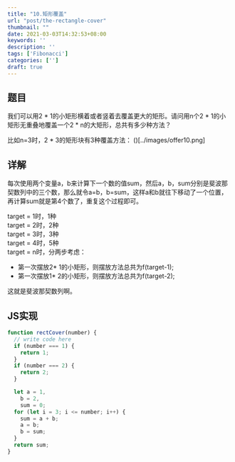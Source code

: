 ```yaml
---
title: "10.矩形覆盖"
url: "post/the-rectangle-cover"
thumbnail: ""
date: 2021-03-03T14:32:53+08:00
keywords: ''
description: ''
tags: ['Fibonacci']
categories: ['']
draft: true
---
```


## 题目

我们可以用2 * 1的小矩形横着或者竖着去覆盖更大的矩形。请问用n个2 * 1的小矩形无重叠地覆盖一个2 * n的大矩形，总共有多少种方法？

比如n=3时，2 * 3的矩形块有3种覆盖方法：
()[../images/offer10.png]


## 详解

每次使用两个变量a，b来计算下一个数的值sum，然后a，b，sum分别是斐波那契数列中的三个数，那么就令a=b，b=sum，这样a和b就往下移动了一个位置，再计算sum就是第4个数了，重复这个过程即可。

target = 1时，1种  
target = 2时，2种  
target = 3时，3种  
target = 4时，5种  
target = n时，分两步考虑：  
- 第一次摆放2* 1的小矩形，则摆放方法总共为f(target-1);  
- 第一次摆放1* 2的小矩形，则摆放方法总共为f(target-2);
  
这就是斐波那契数列啊。

## JS实现

```javascript
function rectCover(number) {
  // write code here
  if (number === 1) {
    return 1;
  }
  if (number === 2) {
    return 2;
  }

  let a = 1,
    b = 2,
    sum = 0;
  for (let i = 3; i <= number; i++) {
    sum = a + b;
    a = b;
    b = sum;
  }
  return sum;
}
```

